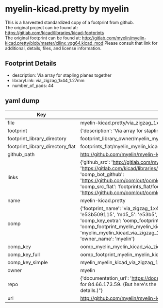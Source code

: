# myelin-kicad.pretty by myelin  
This is a harvested standardized copy of a footprint from github.  
The original project can be found at:  
https://gitlab.com/kicad/libraries/kicad-footprints  
The original footprint can be found at:
http://gitlab.com/myelin/myelin-kicad.pretty/blob/master/xilinx_vqg64.kicad_mod
Please consult that link for additional, details, files, and license information.  
## Footprint Details
* description: Via array for stapling planes together  
* libraryLink: via_zigzag_1x44_1.27mm  
* number_of_pads: 44  
## yaml dump  
| Key | Value |  
| --- | --- |  
| file | myelin-kicad.pretty/via_zigzag_1x44_1.27mm.kicad_mod |  
| footprint | {'description': 'Via array for stapling planes together', 'libraryLink': 'via_zigzag_1x44_1.27mm', 'number_of_pads': 44} |  
| footprint_library_directory | footprint_library_owner/myelin_myelin-kicad.pretty |  
| footprint_library_directory_flat | footprints_flat/myelin_myelin_kicad_via_zigzag_1x44_1_27mm/working |  
| github_path | http://github.com/myelin/myelin-kicad.pretty/blob/master/via_zigzag_1x44_1.27mm.kicad_mod |  
| links | {'github_src': 'http://gitlab.com/myelin/myelin-kicad.pretty/blob/master/xilinx_vqg64.kicad_mod', 'github_src_repo': 'https://gitlab.com/kicad/libraries/kicad-footprints', 'oomp_bot': 'footprints/myelin_myelin_kicad_via_zigzag_1x44_1_27mm/working', 'oomp_bot_github': 'https://github.com/oomlout/oomlout_oomp_footprint_bot/tree/main/footprints/myelin_myelin_kicad_via_zigzag_1x44_1_27mm/working', 'oomp_src_flat': 'footprints_flat/footprints_flat/myelin_myelin_kicad_via_zigzag_1x44_1_27mm/working', 'oomp_src_flat_github': 'https://github.com/oomlout/oomlout_oomp_footprint_src/tree/main/footprints_flat/myelin_myelin_kicad_via_zigzag_1x44_1_27mm/working'} |  
| name | myelin-kicad.pretty |  
| oomp | {'footprint_name': 'via_zigzag_1x44_1_27mm', 'library_name': 'myelin_kicad', 'md5': 'e53b509115fa401bad7337335c3b9cee', 'md5_10': 'e53b509115', 'md5_5': 'e53b5', 'md5_6': 'e53b50', 'oomp_key': 'oomp_myelin_myelin_kicad_via_zigzag_1x44_1_27mm', 'oomp_key_extra': 'oomp_footprint_myelin_myelin_kicad_via_zigzag_1x44_1_27mm', 'oomp_key_full': 'oomp_footprint_myelin_myelin_kicad_via_zigzag_1x44_1_27mm_e53b50', 'oomp_key_simple': 'myelin_myelin_kicad_via_zigzag_1x44_1_27mm', 'original_filename': 'myelin-kicad.pretty/via_zigzag_1x44_1.27mm.kicad_mod', 'owner_name': 'myelin'} |  
| oomp_key | oomp_myelin_myelin_kicad_via_zigzag_1x44_1_27mm |  
| oomp_key_full | oomp_footprint_myelin_myelin_kicad_via_zigzag_1x44_1_27mm |  
| oomp_key_simple | myelin_myelin_kicad_via_zigzag_1x44_1_27mm |  
| owner | myelin |  
| repo | {'documentation_url': 'https://docs.github.com/rest/overview/resources-in-the-rest-api#rate-limiting', 'message': "API rate limit exceeded for 84.66.173.59. (But here's the good news: Authenticated requests get a higher rate limit. Check out the documentation for more details.)"} |  
| url | http://github.com/myelin/myelin-kicad.pretty |  

